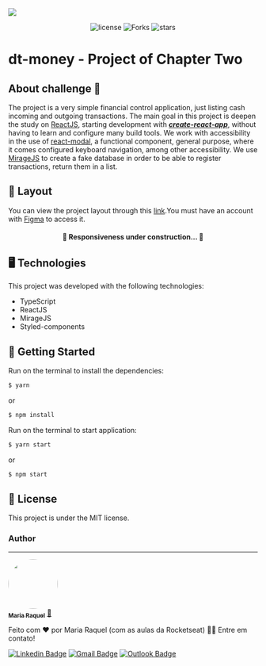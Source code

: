 <img src="https://www.notion.so/image/https%3A%2F%2Fs3-us-west-2.amazonaws.com%2Fsecure.notion-static.com%2F5d4520b6-4a30-4e39-8716-5e534a7bb5bc%2Fcover-reactjs.png?table=block&id=b9f0f025-c95b-4376-99d0-c3115f55b0f1&spaceId=08f749ff-d06d-49a8-a488-9846e081b224&width=1920&userId=&cache=v2" />

<p align='center'>
<img src="https://img.shields.io/github/license/M-RaquelCS/dt-money?color=%23835afd" alt='license'/>
  <img src="https://img.shields.io/github/forks/M-RaquelCS/dt-money?color=%23835afd" alt='Forks'/>
  <img src="https://img.shields.io/github/stars/M-RaquelCS/dt-money?color=%23835afd" alt='stars'/>
</p>

# dt-money - Project of Chapter Two

## About challenge 🤷
The project is a very simple financial control application, just listing cash incoming and outgoing transactions. 
The main goal in this project is deepen the study on [ReactJS](https://reactjs.org/), starting development with [***create-react-app***](https://create-react-app.dev), without having to learn and configure many build tools. We work with accessibility in the use of [react-modal](https://github.com/reactjs/react-modal), a functional component, general purpose, where it comes configured keyboard navigation, among other accessibility. We use [MirageJS](https://miragejs.com) to create a fake database in order to be able to register transactions, return them in a list.

## 🔖 Layout
You can view the project layout through this [link](https://www.figma.com/file/E0aIwKY7hRm2aOQ0LjgFgj/dtmoney-Ignite-(Copy)?node-id=0%3A1).You must have an account with [Figma](https://figma.com) to access it.
<h4 align="center"> 
	🚧 Responsiveness under construction...  🚧
</h4>

## 🖥️ Technologies
This project was developed with the following technologies:

- TypeScript
- ReactJS
- MirageJS
- Styled-components

## 🚀 Getting Started
Run on the terminal to install the dependencies:
```bash
$ yarn
```
or
```bash
$ npm install
```
Run on the terminal to start application:
```bash
$ yarn start
```
or
```bash
$ npm start
```

## 📃 License
This project is under the MIT license.
### Author
---

<a href="https://app.rocketseat.com.br/me/m-raquel">
 <img style="border-radius: 50%;" src="https://avatars.githubusercontent.com/u/63611614?v=4" width="100px;" alt=""/>
 <br />
 <sub><b>Maria Raquel</b></sub></a> <a href="https://app.rocketseat.com.br/me/m-raquel" title="Rocketseat">🚀</a>

Feito com ❤️ por Maria Raquel (com as aulas da Rocketseat) 👋🏽 Entre em contato!

 [![Linkedin Badge](https://img.shields.io/badge/-Raquel-blue?style=flat-square&logo=Linkedin&logoColor=white&link=https://www.linkedin.com/in/maria-raquel-3b27531a5/)](https://www.linkedin.com/in/maria-raquel-3b27531a5/) [![Gmail Badge](https://img.shields.io/badge/-Raquel-c14438?style=flat-square&logo=Gmail&logoColor=white&link=mailto:raquelquequel20@gmail.com)](mailto:raquelquequel20@gmail.com) [![Outlook Badge](https://img.shields.io/badge/-Raquel-0078d4?style=flat-square&logo=microsoft-outlook&logoColor=white&link=mailto:M-Raquel@outlook.com)](mailto:M-Raquel@outlook.com)
